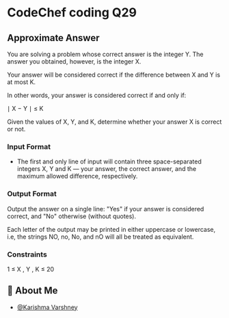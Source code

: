 # CodeChef coding Q29

## Approximate Answer
You are solving a problem whose correct answer is the integer 
Y.
The answer you obtained, however, is the integer 
X.

Your answer will be considered correct if the difference between 
X and 
Y is at most 
K.

In other words, your answer is considered correct if and only if:

∣
X
−
Y
∣
≤
K

Given the values of 
X, 
Y, and 
K, determine whether your answer 
X is correct or not.



### Input Format
- The first and only line of input will contain three space-separated integers X, Y and K — your answer, the correct answer, and the maximum allowed difference, respectively.

### Output Format
Output the answer on a single line: "Yes" if your answer is considered correct, and "No" otherwise (without quotes).

Each letter of the output may be printed in either uppercase or lowercase, i.e, the strings NO, no, No, and nO will all be treated as equivalent.

### Constraints
1
≤
X
,
Y
,
K
≤
20

## 🚀 About Me

- [@Karishma Varshney](https://github.com/Karishma-Varshney)
